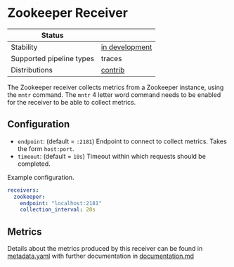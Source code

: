 # Zookeeper Receiver

| Status                   |                  |
| ------------------------ | ---------------- |
| Stability                | [in development] |
| Supported pipeline types | traces           |
| Distributions            | [contrib]        |

The Zookeeper receiver collects metrics from a Zookeeper instance, using the `mntr` command. The `mntr` 4 letter word command needs
to be enabled for the receiver to be able to collect metrics.

## Configuration

- `endpoint`: (default = `:2181`) Endpoint to connect to collect metrics. Takes the form `host:port`.
- `timeout`: (default = `10s`) Timeout within which requests should be completed.

Example configuration.

```yaml
receivers:
  zookeeper:
    endpoint: "localhost:2181"
    collection_interval: 20s
```

## Metrics

Details about the metrics produced by this receiver can be found in [metadata.yaml](./metadata.yaml) with further documentation in [documentation.md](./documentation.md)

[in development]: https://github.com/open-telemetry/opentelemetry-collector#in-development
[contrib]: https://github.com/open-telemetry/opentelemetry-collector-releases/tree/main/distributions/otelcol-contrib
